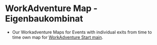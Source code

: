 # WorkAdventure Map - Eigenbaukombinat
* Our Workadventure Maps for Events with individual exits from time to time 
own map for [WorkAdventure Start main](https://play.workadventu.re/_/global/raw.githubusercontent.com/Eigenbaukombinat/workadventuretest/master/main.json).


